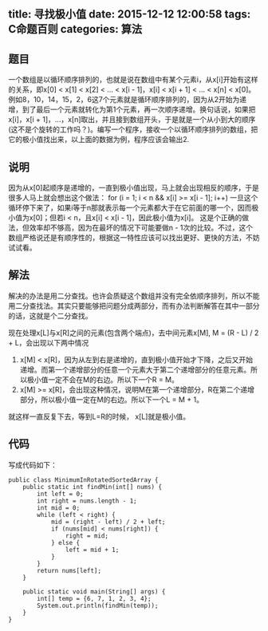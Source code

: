 title: 寻找极小值
date: 2015-12-12 12:00:58
tags: C命题百则
categories: 算法
---
## 题目
一个数组是以循环顺序排列的，也就是说在数组中有某个元素i，从x[i]开始有这样的关系，即x[0] < x[1] < x[2] < ... < x[i - 1]，x[i] < x[i + 1] < ... < x[n] < x[0]。例如8，10，14，15，2，6这7个元素就是循环顺序排列的，因为从2开始为递增，到了最后一个元素就转化为第1个元素，再一次顺序递增。换句话说，如果把x[i]，x[i + 1]，...，x[n]取出，并且接到数组开头，于是就是一个从小到大的顺序(这不是个旋转的工作吗？)。编写一个程序，接收一个以循环顺序排列的数组，把它的极小值找出来，以上面的数据为例，程序应该会输出2.

## 说明
因为从x[0]起顺序是递增的，一直到极小值出现，马上就会出现相反的顺序，于是很多人马上就会想出这个做法：
for (i = 1; i < n && x[i] >= x[i - 1]; i++)
一旦这个循环停下来了，如果i等于n那就表示每一个元素都大于在它前面的哪一个，因而极小值为x[0]；但若i < n，且x[i] < x[i - 1]，因此极小值为x[i]。
这是个正确的做法，但效率却不够高，因为在最坏的情况下可能要做n - 1次的比较。不过，这个数组严格说还是有顺序性的，根据这一特性应该可以找出更好、更快的方法，不妨试试看。

## 解法
解决的办法是用二分查找。也许会质疑这个数组并没有完全依顺序排列，所以不能用二分查找法。其实只要能够把问题分成两部分，而有办法判断解答在其中一部分的话，这就是个二分查找。

现在处理x[L]与x[R]之间的元素(包含两个端点)，去中间元素x[M], M = (R - L) / 2 + L，会出现以下两中情况
1. x[M] < x[R]，因为从左到右是递增的，直到极小值开始才下降，之后又开始递增。而第一个递增部分的任意一个元素大于第二个递增部分的任意元素。所以极小值一定不会在M的右边。所以下一个R = M。
2. x[M] >= x[R]，会出现这种情况，说明M在第一个递增部分，R在第二个递增部分，所以极小值一定在M的右边。所以下一个L = M + 1。

就这样一直反复下去，等到L=R的时候， x[L]就是极小值。
## 代码
写成代码如下：
```
public class MinimumInRotatedSortedArray {
    public static int findMin(int[] nums) {
        int left = 0;
        int right = nums.length - 1;
        int mid = 0;
        while (left < right) {
            mid = (right - left) / 2 + left;
            if (nums[mid] < nums[right]) {
                right = mid;
            } else {
                left = mid + 1;
            }
        }
        return nums[left];
    }
    
    public static void main(String[] args) {
        int[] temp = {6, 7, 1, 2, 3, 4};
        System.out.println(findMin(temp));
    }
}
```

